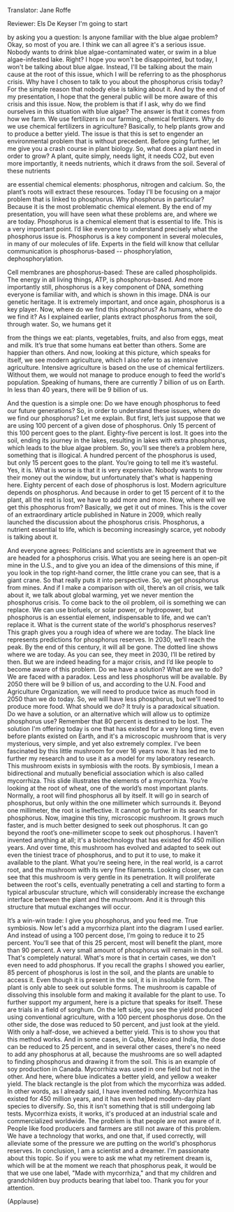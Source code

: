 

Translator: Jane Roffe

Reviewer: Els De Keyser
I&#39;m going to start

by asking you a question:
Is anyone familiar
with the blue algae problem?
Okay, so most of you are.
I think we can all agree
it&#39;s a serious issue.
Nobody wants to drink
blue algae-contaminated water,
or swim in a blue algae-infested lake.
Right?
I hope you won&#39;t be disappointed,
but today,
I won&#39;t be talking about blue algae.
Instead,
I&#39;ll be talking about the main cause
at the root of this issue,
which I will be referring to as
the phosphorus crisis.
Why have I chosen to talk to you
about the phosphorus crisis today?
For the simple reason
that nobody else is talking about it.
And by the end of my presentation,
I hope that the general public
will be more aware of this crisis
and this issue.
Now, the problem is that if I ask,
why do we find ourselves
in this situation with blue algae?
The answer is
that it comes from how we farm.
We use fertilizers in our farming,
chemical fertilizers.
Why do we use chemical fertilizers
in agriculture?
Basically, to help plants grow
and to produce a better yield.
The issue is that this is set to engender
an environmental problem
that is without precedent.
Before going further, let me give you
a crash course in plant biology.
So, what does a plant need
in order to grow?
A plant, quite simply,
needs light, it needs CO2,
but even more importantly,
it needs nutrients,
which it draws from the soil.
Several of these nutrients

are essential chemical elements:
phosphorus, nitrogen and calcium.
So, the plant’s roots will extract
these resources.
Today I&#39;ll be focusing on a major problem
that is linked to phosphorus.
Why phosphorus in particular?
Because it is
the most problematic chemical element.
By the end of my presentation,
you will have seen
what these problems are,
and where we are today.
Phosphorus is a chemical element
that is essential to life.
This is a very important point.
I’d like everyone to understand precisely
what the phosphorus issue is.
Phosphorus is a key component
in several molecules,
in many of our molecules of life.
Experts in the field will know
that cellular communication
is phosphorus-based --
phosphorylation, dephosphorylation.

Cell membranes are phosphorus-based:
These are called phospholipids.
The energy in all living things,
ATP, is phosphorus-based.
And more importantly still,
phosphorus is a key component of DNA,
something everyone is familiar with,
and which is shown in this image.
DNA is our genetic heritage.
It is extremely important, and once again,
phosphorus is a key player.
Now, where do we find this phosphorus?
As humans, where do we find it?
As I explained earlier,
plants extract phosphorus
from the soil, through water.
So, we humans get it

from the things we eat:
plants, vegetables, fruits,
and also from eggs, meat and milk.
It’s true that some humans
eat better than others.
Some are happier than others.
And now, looking at this picture,
which speaks for itself,
we see modern agriculture,
which I also refer to
as intensive agriculture.
Intensive agriculture is based
on the use of chemical fertilizers.
Without them,
we would not manage to produce enough
to feed the world&#39;s population.
Speaking of humans, there are currently
7 billion of us on Earth.
In less than 40 years,
there will be 9 billion of us.

And the question is a simple one:
Do we have enough phosphorus
to feed our future generations?
So, in order to understand these issues,
where do we find our phosphorus?
Let me explain.
But first, let’s just suppose
that we are using
100 percent of a given dose of phosphorus.
Only 15 percent of this 100 percent goes to the plant.
Eighty-five percent is lost.
It goes into the soil,
ending its journey in the lakes,
resulting in lakes with extra phosphorus,
which leads to the blue algae problem.
So, you’ll see there’s a problem here,
something that is illogical.
A hundred percent of the phosphorus is used,
but only 15 percent goes to the plant.
You’re going to tell me it’s wasteful.
Yes, it is. What is worse
is that it is very expensive.
Nobody wants to throw their money
out the window,
but unfortunately
that&#39;s what is happening here.
Eighty percent of each dose of phosphorus is lost.
Modern agriculture
depends on phosphorus.
And because in order to get 15 percent of it
to the plant, all the rest is lost,
we have to add more and more.
Now, where will we get
this phosphorus from?
Basically, we get it out of mines.
This is the cover
of an extraordinary article
published in Nature in 2009,
which really launched the discussion
about the phosphorus crisis.
Phosphorus, a nutrient essential to life,
which is becoming increasingly scarce,
yet nobody is talking about it.

And everyone agrees:
Politicians and scientists are in agreement
that we are headed
for a phosphorus crisis.
What you are seeing here
is an open-pit mine in the U.S.,
and to give you an idea
of the dimensions of this mine,
if you look in the top right-hand corner,
the little crane you can see,
that is a giant crane.
So that really puts it into perspective.
So, we get phosphorus from mines.
And if I make a comparison with oil,
there’s an oil crisis, we talk about it,
we talk about global warming,
yet we never mention
the phosphorus crisis.
To come back to the oil problem,
oil is something we can replace.
We can use biofuels, or solar power,
or hydropower,
but phosphorus is an essential element,
indispensable to life,
and we can’t replace it.
What is the current state
of the world&#39;s phosphorus reserves?
This graph gives you a rough idea
of where we are today.
The black line represents predictions
for phosphorus reserves.
In 2030, we’ll reach the peak.
By the end of this century,
it will all be gone.
The dotted line shows where we are today.
As you can see, they meet in 2030,
I’ll be retired by then.
But we are indeed heading
for a major crisis,
and I’d like people to become aware
of this problem.
Do we have a solution?
What are we to do?
We are faced with a paradox.
Less and less phosphorus
will be available.
By 2050 there will be 9 billion of us,
and according to
the U.N. Food and Agriculture Organization,
we will need to produce twice as much food
in 2050 than we do today.
So, we will have less phosphorus,
but we&#39;ll need to produce more food.
What should we do?
It truly is a paradoxical situation.
Do we have a solution,
or an alternative
which will allow us to optimize
phosphorus use?
Remember that 80 percent is destined to be lost.
The solution I&#39;m offering today is one
that has existed for a very long time,
even before plants existed on Earth,
and it&#39;s a microscopic mushroom
that is very mysterious,
very simple,
and yet also extremely complex.
I&#39;ve been fascinated by this little mushroom
for over 16 years now.
It has led me to further my research
and to use it as a model
for my laboratory research.
This mushroom exists in symbiosis
with the roots.
By symbiosis, I mean a bidirectional
and mutually beneficial association
which is also called mycorrhiza.
This slide illustrates the elements
of a mycorrhiza.
You’re looking at the root of wheat,
one of the world’s most important plants.
Normally, a root will find phosphorus
all by itself.
It will go in search of phosphorus,
but only within the one millimeter
which surrounds it.
Beyond one millimeter,
the root is ineffective.
It cannot go further
in its search for phosphorus.
Now, imagine this tiny,
microscopic mushroom.
It grows much faster,
and is much better designed
to seek out phosphorus.
It can go beyond
the root’s one-millimeter scope
to seek out phosphorus.
I haven’t invented anything at all;
it&#39;s a biotechnology that has existed
for 450 million years.
And over time, this mushroom
has evolved and adapted to seek out
even the tiniest trace of phosphorus,
and to put it to use,
to make it available to the plant.
What you’re seeing here,
in the real world, is a carrot root,
and the mushroom
with its very fine filaments.
Looking closer,
we can see that this mushroom
is very gentle in its penetration.
It will proliferate
between the root&#39;s cells,
eventually penetrating a cell
and starting to form
a typical arbuscular structure,
which will considerably increase
the exchange interface
between the plant and the mushroom.
And it is through this structure
that mutual exchanges will occur.

It’s a win-win trade:
I give you phosphorus, and you feed me.
True symbiosis.
Now let&#39;s add a mycorrhiza plant
into the diagram I used earlier.
And instead of using a 100 percent dose,
I’m going to reduce it to 25 percent.
You’ll see that of this 25 percent,
most will benefit the plant,
more than 90 percent.
A very small amount of phosphorus
will remain in the soil.
That&#39;s completely natural.
What&#39;s more is that in certain cases,
we don&#39;t even need to add phosphorus.
If you recall the graphs
I showed you earlier,
85 percent of phosphorus is lost in the soil,
and the plants are unable to access it.
Even though it is present in the soil,
it is in insoluble form.
The plant is only able to seek out
soluble forms.
The mushroom is capable
of dissolving this insoluble form
and making it available
for the plant to use.
To further support my argument,
here is a picture that speaks for itself.
These are trials
in a field of sorghum.
On the left side, you see the yield
produced using conventional agriculture,
with a 100 percent phosphorus dose.
On the other side,
the dose was reduced to 50 percent,
and just look at the yield.
With only a half-dose,
we achieved a better yield.
This is to show you
that this method works.
And in some cases, in Cuba,
Mexico and India,
the dose can be reduced to 25 percent,
and in several other cases,
there&#39;s no need to add
any phosphorus at all,
because the mushrooms are so well adapted
to finding phosphorus
and drawing it from the soil.
This is an example of soy production
in Canada.
Mycorrhiza was used in one field
but not in the other.
And here, where blue indicates a better yield,
and yellow a weaker yield.
The black rectangle is the plot
from which the mycorrhiza was added.
In other words, as I already said,
I have invented nothing.
Mycorrhiza has existed
for 450 million years,
and it has even helped
modern-day plant species to diversify.
So, this it isn&#39;t something
that is still undergoing lab tests.
Mycorrhiza exists, it works,
it&#39;s produced at an industrial scale
and commercialized worldwide.
The problem is
that people are not aware of it.
People like food producers and farmers
are still not aware of this problem.
We have a technology that works,
and one that, if used correctly,
will alleviate some of the pressure
we are putting
on the world&#39;s phosphorus reserves.
In conclusion,
I am a scientist and a dreamer.
I&#39;m passionate about this topic.
So if you were to ask me
what my retirement dream is,
which will be at the moment we reach
that phosphorus peak,
it would be that we use one label,
&quot;Made with mycorrhiza,&quot;
and that my children and grandchildren
buy products bearing that label too.
Thank you for your attention.

(Applause)

